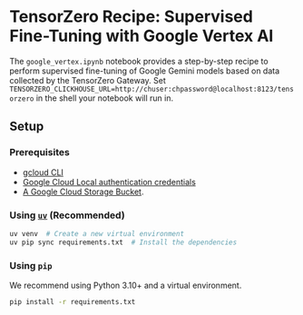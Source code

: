 # TensorZero Recipe: Supervised Fine-Tuning with Google Vertex AI

The `google_vertex.ipynb` notebook provides a step-by-step recipe to perform supervised fine-tuning of Google Gemini models based on data collected by the TensorZero Gateway.
Set `TENSORZERO_CLICKHOUSE_URL=http://chuser:chpassword@localhost:8123/tensorzero` in the shell your notebook will run in.

## Setup

### Prerequisites

- [gcloud CLI](https://cloud.google.com/sdk/docs/install)
- [Google Cloud Local authentication credentials](https://cloud.google.com/docs/authentication/set-up-adc-local-dev-environment)
- [A Google Cloud Storage Bucket](https://cloud.google.com/storage/docs/creating-buckets).

### Using [`uv`](https://github.com/astral-sh/uv) (Recommended)

```bash
uv venv  # Create a new virtual environment
uv pip sync requirements.txt  # Install the dependencies
```

### Using `pip`

We recommend using Python 3.10+ and a virtual environment.

```bash
pip install -r requirements.txt
```
